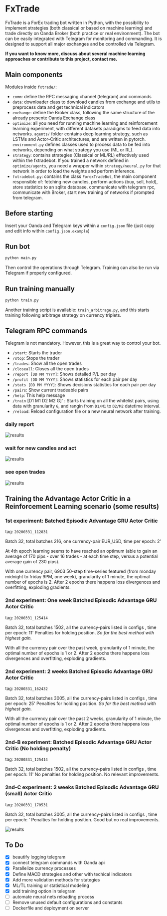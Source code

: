 # FxTrade

FxTrade is a ForEx trading bot written in Python, with the possibility to implement strategies (both classical or based on machine learning) and trade directly on Oanda Broker (both practice or real environment). The bot can be easily integrated with Telegram for monitoring and commanding. It is designed to support all major exchanges and be controlled via Telegram. 

**If you want to know more, discuss about several machine learning approaches or contribute to this project, contact me.**

## Main components

Modules inside `fxtrade/`:

- `comm`: define the RPC messaging channel (telegram) and commands
- `data`: downloader class to download candles from exchange and utils to preprocess data and get technical indicators
- `exchange`: define the Broker class, following the same structure of the already presente Oanda Exchange class
- `optimize`: all you need for running machine learning and reinforcement learning experiment, with different datasets paradigms to feed data into networks. `agents/` folder contains deep learning strategy, such as LSTMs and Actor-Critic architectures, and are written in pytorch. `environment.py` defines classes used to process data to be fed into networks, depending on what strategy you use (ML or RL).
- `strategy`: contains strategies (Classical or ML/RL) effectively used within the fxtradebot. If you trained a network defined in `optimize/agents`, you need a wrapper within `strategy/neural.py` for that network in order to load the weights and perform inference.
- `fxtradebot.py`: contains the class `ForexTradeBot`, the main component responsible of: fetching new candles, perform actions (buy, sell, hold), store statistics to an sqlite database, communicate with telegram rpc, communicate with Broker, start new training of networks if prompted from telegram. 

## Before starting

Insert your Oanda and Telegram keys within a `config.json` file (just copy and edit info within `config.json.example`)

## Run bot

```bash
python main.py
```

Then control the operations through Telegram. Training can also be run via Telegram if properly configured.

## Run training manually

```bash
python train.py
```

Another training script is available: `train_arbitrage.py`, and this starts training following arbitrage strategy on currency triplets.

## Telegram RPC commands

Telegram is not mandatory. However, this is a great way to control your bot.

- `/start`: Starts the trader
- `/stop`: Stops the trader
- `/trades`: Show all the open trades
- `/closeall`: Closes all the open trades
- `/report [DD MM YYYY]`: Shows detailed P/L per day
- `/profit [DD MM YYYY]`: Shows statistics for each pair per day
- `/stats [DD MM YYYY]`: Shows decisions statistics for each pair per day
- `/pairs`: Show current tradeable pairs
- `/help`: This help message
- `/train` [D1 M1 D2 M2 G]' : Starts training on all the whitelist pairs, using data with granularity `G`, and rangin from `D1/M1` to `D2/M2` datetime interval.  
- `/reload`: Reload configuration file or a new neural network after training.

### daily report
![results](images/daily_report.png)

### wait for new candles and act
![results](images/idle_and_act.png)

### see open trades
![results](images/open_trades.png)

## Training the Advantage Actor Critic in a Reinforcement Learning scenario (some results)

### 1st experiment: Batched Episodic Advantage GRU Actor Critic

tag: `20200331_112831`

Batch 32, total batches 216, one currency-pair EUR_USD, time per epoch: 2'

At 4th epoch learning seems to have reached an optimum (able to gain an average of 170 pips - over 16 trades - at each time step, versus a potential average gain of 230 pips).

With one currency pair, 6903 50-step time-series featured (from monday midnight to friday 9PM, one week), granularity of 1 minute, the optimal number of epochs is 2. After 2 epochs there happens loss divergences and overfitting, exploding gradients.


### 2nd experiment: One week Batched Episodic Advantage GRU Actor Critic

tag: `20200331_125414`

Batch 32, total batches 1502, all the currency-pairs listed in configs , time per epoch: 11'
Penalties for holding position. *So far the best method with highest gain.*

With all the currency pair over the past week, granularity of 1 minute, the optimal number of epochs is 1 or 2. After 2 epochs there happens loss divergences and overfitting, exploding gradients.

### 2nd experiment: 2 weeks Batched Episodic Advantage GRU Actor Critic

tag: `20200331_162432`

Batch 32, total batches 3005, all the currency-pairs listed in configs , time per epoch: 25'
Penalties for holding position. *So far the best method with highest gain.*

With all the currency pair over the past 2 weeks, granularity of 1 minute, the optimal number of epochs is 1 or 2. After 2 epochs there happens loss divergences and overfitting, exploding gradients.

### 2nd-B experiment: Batched Episodic Advantage GRU Actor Critic (No holding penalty)

tag: `20200331_125414`

Batch 32, total batches 1502, all the currency-pairs listed in configs , time per epoch: 11'
No penalties for holding position. No relevant improvements.

### 2nd-C experiment: 2 weeks Batched Episodic Advantage GRU (small) Actor Critic

tag: `20200331_170531`

Batch 32, total batches 3005, all the currency-pairs listed in configs , time per epoch: '
Penalties for holding position. Good but no real improvements.

![results](images/results.png)


## To Do

- [x] beautify logging telegram
- [x] connect telegram commands with Oanda api
- [x] Parallelize currency processes
- [x] Define MACD strategies and other with techical indicators
- [x] Add more validation methods for stategies
- [x] ML/TL training or statistical modeling
- [x] add training option in telegram
- [ ] automate neural nets reloading process
- [ ] Remove unused default configurations and constants
- [ ] Dockerfile and deployment on server